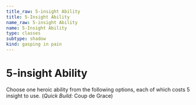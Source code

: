 ```yaml
---
title_raw: 5-insight Ability
title: 5-Insight Ability
name_raw: 5-insight Ability
name: 5-Insight Ability
type: classes
subtype: shadow
kind: gasping in pain
---
```


# 5-insight Ability

Choose one heroic ability from the following options, each of which costs 5 insight to use. (*Quick Build:* Coup de Grace)
